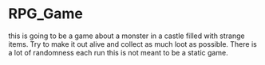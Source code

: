 # RPG_Game

this is going to be a game about a monster in a castle filled with strange items. Try to make it out alive and collect as much loot as possible. There is a lot of randomness each run this is not meant to be a static game.